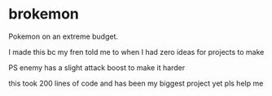 # brokemon
Pokemon on an extreme budget.

I made this bc my fren told me to when I had zero ideas for projects to make

PS enemy has a slight attack boost to make it harder

this took 200 lines of code and has been my biggest project yet pls help me

